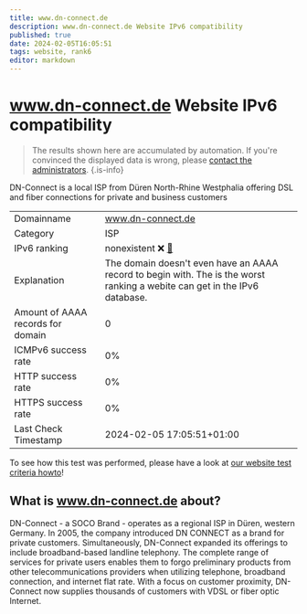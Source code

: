 ```yaml
---
title: www.dn-connect.de
description: www.dn-connect.de Website IPv6 compatibility
published: true
date: 2024-02-05T16:05:51
tags: website, rank6
editor: markdown
---
```


# www.dn-connect.de Website IPv6 compatibility

> The results shown here are accumulated by automation. If you're convinced the displayed data is wrong, please [contact the administrators](/howto/chat). 
{.is-info}

DN-Connect is a local ISP from Düren North-Rhine Westphalia offering DSL and fiber connections for private and business customers


|   |   |
| - | - |
| Domainname | www.dn-connect.de
| Category | ISP |
| IPv6 ranking | nonexistent :x: [🔗](/howto/ranking) |
| Explanation | The domain doesn't even have an AAAA record to begin with. The is the worst ranking a webite can get in the IPv6 database. |
| Amount of AAAA records for domain | 0 |
| ICMPv6 success rate | 0%|
| HTTP success rate | 0% |
| HTTPS success rate | 0% |
| Last Check Timestamp | 2024-02-05 17:05:51+01:00 |

To see how this test was performed, please have a look at [our website test criteria howto](/howto/testcriteria/website)!


## What is www.dn-connect.de about?
DN-Connect - a SOCO Brand - operates as a regional ISP in Düren, western Germany. In 2005, the company introduced DN CONNECT as a brand for private customers. Simultaneously, DN-Connect expanded its offerings to include broadband-based landline telephony. The complete range of services for private users enables them to forgo preliminary products from other telecommunications providers when utilizing telephone, broadband connection, and internet flat rate. With a focus on customer proximity, DN-Connect now supplies thousands of customers with VDSL or fiber optic Internet.



